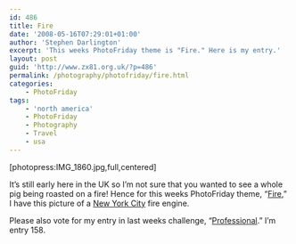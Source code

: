 ```yaml
---
id: 486
title: Fire
date: '2008-05-16T07:29:01+01:00'
author: 'Stephen Darlington'
excerpt: 'This weeks PhotoFriday theme is "Fire." Here is my entry.'
layout: post
guid: 'http://www.zx81.org.uk/?p=486'
permalink: /photography/photofriday/fire.html
categories:
    - PhotoFriday
tags:
    - 'north america'
    - PhotoFriday
    - Photography
    - Travel
    - usa
---
```


\[photopress:IMG\_1860.jpg,full,centered\]

It’s still early here in the UK so I’m not sure that you wanted to see a whole pig being roasted on a fire! Hence for this weeks PhotoFriday theme, “[Fire](http://www.photofriday.com/archives/challenge/000773.php),” I have this picture of a [New York City](/travel/new-york-2006.html) fire engine.

Please also vote for my entry in last weeks challenge, “[Professional](http://www.photofriday.com/linkviewer.php?id=771).” I’m entry 158.